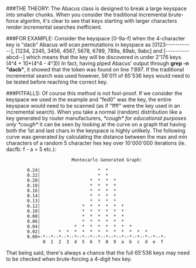 ###THE THEORY:
The Abacus class is designed to break a large keyspace into smaller chunks. When you 
consider the traditional incremental brute-force algoritm, it's clear  to see that 
keys starting with larger characters render incremental searches inefficient.


###FOR EXAMPLE:
Consider the keyspace [0-9a-f] when the 4-character key is "dacb" Abacus will scan 
permutations in keyspace as [0123------------], [1234, 2345, 3456, 4567, 5678, 6789, 
789a, 89ab, 9abc] and [----------abcd--] which means that the key will be discovered 
in under 2'176 keys. (4^4 + 10\*(4^4 - 4^3)) In fact, having piped Abacus' output through 
**grep -n "dacb"**, it showed that the token was found on line *1'897*. If the traditional
incremental search was used however, 56'011 of 65'536 keys would need to be tested before 
reaching the correct key.


###PITFALLS:
Of course this method is not fool-proof. If we consider the keyspace we used in the
example and "fed0" was the key, the entire keyspace would need to be scanned (as if 
"ffff" were the key used in an incremental search). When you take a normal (random)
distribution like a key generated by router manufacturers, _\*cough\* for educational 
purposes only \*cough\*_ it can be seen by looking at the curve on a graph that having
both the 1st and last chars  in the keyspace is highly unlikely. The following  curve
was generated by calculating the distance between the max and min characters of a 
random 5 character hex key over 10'000'000 iterations (ie. dacfb: f - a = 5 etc.):
        
                             Montecarlo Generated Graph:

            0.24|                      *  *
            0.22|                      *  *
            0.20|                   *  *  *  *
            0.18|                   *  *  *  *
            0.16|                   *  *  *  *
            0.14|                   *  *  *  *
            0.13|                   *  *  *  *
            0.12|                *  *  *  *  *  *
            0.10|                *  *  *  *  *  *
            0.08|                *  *  *  *  *  *
            0.06|                *  *  *  *  *  *
            0.04|             *  *  *  *  *  *  *  *
            0.02|       *  *  *  *  *  *  *  *  *  *  *  *
            0.00+-*--*--*--*--*--*--*--*--*--*--*--*--*--*--*--*-
                  0  1  2  3  4  5  6  7  8  9  a  b  c  d  e  f

That being said,  there's always a chance that the full  65'536  keys may need to be
checked when brute-forcing a 4-digit hex key.
